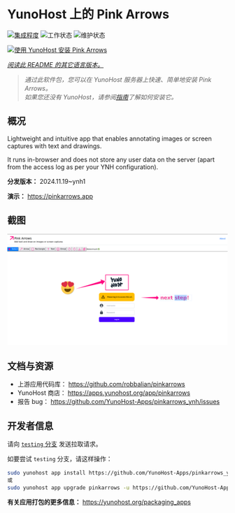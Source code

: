 <!--
注意：此 README 由 <https://github.com/YunoHost/apps/tree/master/tools/readme_generator> 自动生成
请勿手动编辑。
-->

# YunoHost 上的 Pink Arrows

[![集成程度](https://apps.yunohost.org/badge/integration/pinkarrows)](https://ci-apps.yunohost.org/ci/apps/pinkarrows/)
![工作状态](https://apps.yunohost.org/badge/state/pinkarrows)
![维护状态](https://apps.yunohost.org/badge/maintained/pinkarrows)

[![使用 YunoHost 安装 Pink Arrows](https://install-app.yunohost.org/install-with-yunohost.svg)](https://install-app.yunohost.org/?app=pinkarrows)

*[阅读此 README 的其它语言版本。](./ALL_README.md)*

> *通过此软件包，您可以在 YunoHost 服务器上快速、简单地安装 Pink Arrows。*  
> *如果您还没有 YunoHost，请参阅[指南](https://yunohost.org/install)了解如何安装它。*

## 概况

Lightweight and intuitive app that enables annotating images or screen captures with text and drawings.

It runs in-browser and does not store any user data on the server (apart from the access log as per your YNH configuration).


**分发版本：** 2024.11.19~ynh1

**演示：** <https://pinkarrows.app>

## 截图

![Pink Arrows 的截图](./doc/screenshots/pinkarrows_ynh.png)

## 文档与资源

- 上游应用代码库： <https://github.com/robbalian/pinkarrows>
- YunoHost 商店： <https://apps.yunohost.org/app/pinkarrows>
- 报告 bug： <https://github.com/YunoHost-Apps/pinkarrows_ynh/issues>

## 开发者信息

请向 [`testing` 分支](https://github.com/YunoHost-Apps/pinkarrows_ynh/tree/testing) 发送拉取请求。

如要尝试 `testing` 分支，请这样操作：

```bash
sudo yunohost app install https://github.com/YunoHost-Apps/pinkarrows_ynh/tree/testing --debug
或
sudo yunohost app upgrade pinkarrows -u https://github.com/YunoHost-Apps/pinkarrows_ynh/tree/testing --debug
```

**有关应用打包的更多信息：** <https://yunohost.org/packaging_apps>
